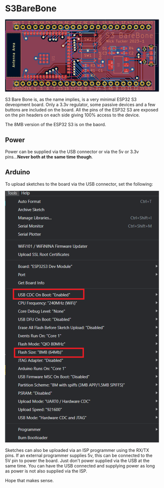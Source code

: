 # S3BareBone

![Arduino Tools](/KiCad/s3Barebone-brd.PNG)

S3 Bare Bone is, as the name implies, is a very minimal ESP32 S3 deveopment board.  Only a 3.3v regulator, some passive devices and a few buttons are included on the board.
All the pins of the ESP32 S3 are exposed on the pin headers on each side giving 100% access to the device.

The 8MB version of the ESP32 S3 is on the baord.

## Power
Power can be supplied via the USB connector or via the 5v or 3.3v pins...**Never both at the same time though**.

## Arduino
To upload sketches to the board via the USB connector, set the following:

![Arduino Tools](/images/arduino_board.PNG)

Sketches can also be uploaded via an ISP programmer using the RX/TX pins.  If an external programmer supplies 5v, this can be connected to the 5V pin to power the board.  Just don't power supplied via the USB at the same time.
You can have the USB connected and supplying power as long as power is not also supplied via the ISP.

Hope that makes sense.


